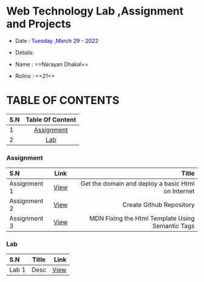 # Web Technology Lab ,Assignment and Projects
- Date :  <span style="color:     blue">Tuesday ,March 29 - 2022</span>


- Details:
- Name : ==Narayan Dhakal==
- Rollno : ==21==


# TABLE OF CONTENTS



| S.N      | Table Of Content | 
| :---     |    :----:        |  
| 1        |   [Assignment](#Assignment)    |  
| 2        |   [Lab](#lab)    |  




### Assignment 
| S.N      |  Link |  Title |
| :---        |    :----:   |          ---: |
| Assignment 1      |[View](Assignments/Assignment%201/README.md)|Get the domain and deploy a basic Html on Internet       |  
| Assignment 2      | [View](Assignments/Assignment%202/README.md)| Create Github Repository     | 
| Assignment 3      |  [View](Assignments/Assignment%203/README.md)|MDN Fixing the Html Template Using Semantic Tags      | 



### Lab 
| S.N      | Title | Link    |
| :---        |    :----:   |          ---: |
| Lab 1      | Desc     |  [View](Lab/Lab%201/README.md)|